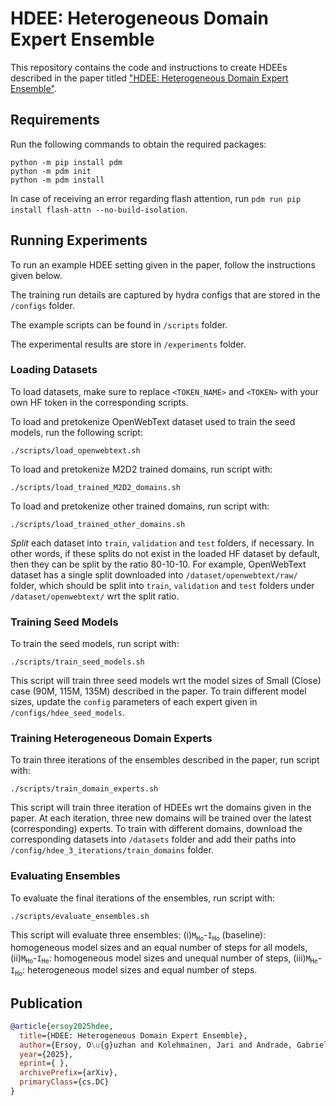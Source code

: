 # HDEE: Heterogeneous Domain Expert Ensemble
This repository contains the code and instructions to create HDEEs described in the paper titled ["HDEE: Heterogeneous Domain Expert Ensemble"](link).

## Requirements
Run the following commands to obtain the required packages:

```commandline
python -m pip install pdm
python -m pdm init 
python -m pdm install
```

In case of receiving an error regarding flash attention, run `pdm run pip install flash-attn --no-build-isolation`.

## Running Experiments
To run an example HDEE setting given in the paper, follow the instructions given below.

The training run details are captured by hydra configs that are stored in the `/configs` folder.

The example scripts can be found in `/scripts` folder.

The experimental results are store in `/experiments` folder.

### Loading Datasets
To load datasets, make sure to replace `<TOKEN_NAME>` and `<TOKEN>` with your own HF token in the corresponding scripts.

To load and pretokenize OpenWebText dataset used to train the seed models, run the following script:
```commandline
./scripts/load_openwebtext.sh
```

To load and pretokenize M2D2 trained domains, run script with:
```commandline
./scripts/load_trained_M2D2_domains.sh
```

To load and pretokenize other trained domains, run script with:
```commandline
./scripts/load_trained_other_domains.sh
```

*Split* each dataset into `train`, `validation` and `test` folders, if necessary. In other words, if these splits do not exist in the loaded HF dataset by default, then they can be split by the ratio 80-10-10. For example, OpenWebText dataset has a single split downloaded into `/dataset/openwebtext/raw/` folder, which should be split into `train`, `validation` and `test` folders under `/dataset/openwebtext/` wrt the split ratio.

### Training Seed Models
To train the seed models, run script with:
```commandline
./scripts/train_seed_models.sh
```

This script will train three seed models wrt the model sizes of Small (Close) case (90M, 115M, 135M) described in the paper. To train different model sizes, update the `config` parameters of each expert given in `/configs/hdee_seed_models`.

### Training Heterogeneous Domain Experts
To train three iterations of the ensembles described in the paper, run script with:
```commandline
./scripts/train_domain_experts.sh
```

This script will train three iteration of HDEEs wrt the domains given in the paper. At each iteration, three new domains will be trained over the latest (corresponding) experts. To train with different domains, download the corresponding datasets into `/datasets` folder and add their paths into `/config/hdee_3_iterations/train_domains` folder.

### Evaluating Ensembles
To evaluate the final iterations of the ensembles, run script with:
```commandline
./scripts/evaluate_ensembles.sh
```

This script will evaluate three ensembles: 
(i)$`\texttt{M}_\texttt{Ho}`$-$`\texttt{I}_\texttt{Ho}`$ (baseline): homogeneous model sizes and an equal number of steps for all models, (ii)$`\texttt{M}_\texttt{Ho}`$-$`\texttt{I}_\texttt{He}`$: homogeneous model sizes and unequal number of steps, (iii)$`\texttt{M}_\texttt{He}`$-$`\texttt{I}_\texttt{Ho}`$: heterogeneous model sizes and equal number of steps.

## Publication
```bibtex
@article{ersoy2025hdee,
  title={HDEE: Heterogeneous Domain Expert Ensemble}, 
  author={Ersoy, O\u{g}uzhan and Kolehmainen, Jari and Andrade, Gabriel Passamani},
  year={2025},
  eprint={ },
  archivePrefix={arXiv},
  primaryClass={cs.DC}
}
```
